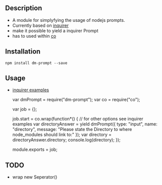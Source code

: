 ## Description
- A module for simplyfying the usage of nodejs prompts.
- Currently based on [inquirer](https://www.npmjs.com/package/inquirer)
- make it possible to yield a inquirer Prompt
- has to used within [co](https://www.npmjs.com/package/co)

## Installation

    npm install dm-prompt --save

## Usage
- [inquirer examples](https://github.com/SBoudrias/Inquirer.js/tree/master/examples)

    var dmPrompt = require("dm-prompt");
    var co = require("co");

    var job = {};

    job.start = co.wrap(function*() {
        // for other options see inquirer examples
        var directoryAnswer =
            yield dmPrompt({
                type: "input",
                name: "directory",
                message: "Please state the Directory to where node_modules should link to:"
            });
        var directory = directoryAnswer.directory;
        console.log(directory);
    });

    module.exports = job;

## TODO
- wrap new Seperator()
